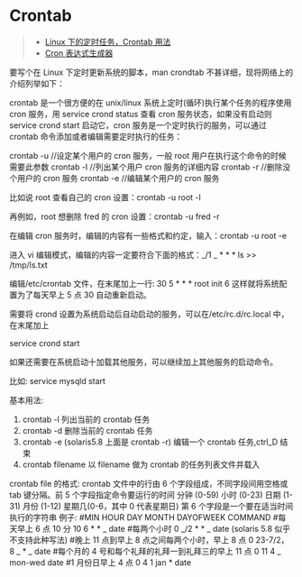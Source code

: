 # Crontab

> - [Linux 下的定时任务，Crontab 用法](http://www.cnblogs.com/b028/archive/2011/01/07/1930243.html)
> - [Cron 表达式生成器](http://www.pdtools.net/tools/becron.jsp)

要写个在 Linux 下定时更新系统的脚本，man crondtab 不甚详细，现将网络上的介绍列举如下：

crontab 是一个很方便的在 unix/linux 系统上定时(循环)执行某个任务的程序使用 cron 服务，用 service crond status 查看 cron 服务状态，如果没有启动则 service crond start 启动它，cron 服务是一个定时执行的服务，可以通过 crontab 命令添加或者编辑需要定时执行的任务：

crontab -u //设定某个用户的 cron 服务，一般 root 用户在执行这个命令的时候需要此参数
crontab -l //列出某个用户 cron 服务的详细内容
crontab -r //删除没个用户的 cron 服务
crontab -e //编辑某个用户的 cron 服务

比如说 root 查看自己的 cron 设置：crontab -u root -l

再例如，root 想删除 fred 的 cron 设置：crontab -u fred -r

在编辑 cron 服务时，编辑的内容有一些格式和约定，输入：crontab -u root -e

进入 vi 编辑模式，编辑的内容一定要符合下面的格式：_/1 _ \* \* \* ls >> /tmp/ls.txt

编辑/etc/crontab 文件，在末尾加上一行: 30 5 \* \* \* root init 6 这样就将系统配置为了每天早上 5 点 30 自动重新启动。

需要将 crond 设置为系统启动后自动启动的服务，可以在/etc/rc.d/rc.local 中，在末尾加上

service crond start

如果还需要在系统启动十加载其他服务，可以继续加上其他服务的启动命令。

比如: service mysqld start

基本用法:

1. crontab -l
   列出当前的 crontab 任务
2. crontab -d
   删除当前的 crontab 任务
3. crontab -e (solaris5.8 上面是 crontab -r)
   编辑一个 crontab 任务,ctrl_D 结束
4. crontab filename
   以 filename 做为 crontab 的任务列表文件并载入

crontab file 的格式:
crontab 文件中的行由 6 个字段组成，不同字段间用空格或 tab 键分隔。前 5 个字段指定命令要运行的时间
分钟 (0-59)
小时 (0-23)
日期 (1-31)
月份 (1-12)
星期几(0-6，其中 0 代表星期日)
第 6 个字段是一个要在适当时间执行的字符串
例子:
#MIN HOUR DAY MONTH DAYOFWEEK COMMAND #每天早上 6 点 10 分
10 6 \* \* _ date #每两个小时
0 _/2 \* \* _ date (solaris 5.8 似乎不支持此种写法) #晚上 11 点到早上 8 点之间每两个小时，早上 8 点
0 23-7/2，8 _ \* _ date #每个月的 4 号和每个礼拜的礼拜一到礼拜三的早上 11 点
0 11 4 _ mon-wed date
#1 月份日早上 4 点
0 4 1 jan \* date

